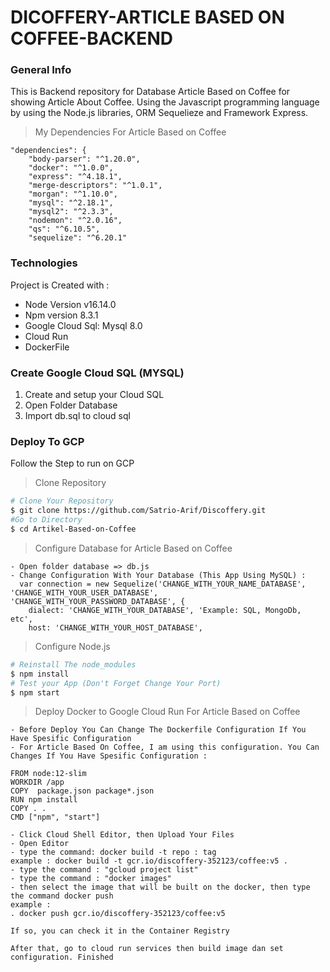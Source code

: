 # DICOFFERY-ARTICLE BASED ON COFFEE-BACKEND


### General Info
This is Backend repository for Database Article Based on Coffee for showing Article About Coffee. Using the Javascript programming language by using the Node.js libraries, ORM Sequelieze and Framework Express.

> My Dependencies For Article Based on Coffee
```
"dependencies": {
    "body-parser": "^1.20.0",
    "docker": "^1.0.0",
    "express": "^4.18.1",
    "merge-descriptors": "^1.0.1",
    "morgan": "^1.10.0",
    "mysql": "^2.18.1",
    "mysql2": "^2.3.3",
    "nodemon": "^2.0.16",
    "qs": "^6.10.5",
    "sequelize": "^6.20.1"
 ```
    
### Technologies
Project is Created with : 
<ul>
  <li>Node Version v16.14.0</li>
  <li>Npm version 8.3.1</li>
  <li>Google Cloud Sql: Mysql 8.0</li>
  <li>Cloud Run</li>
  <li>DockerFile</li>
</ul>

### Create Google Cloud SQL (MYSQL)
<ol>
  <li>Create and setup your Cloud SQL</li>
  <li> Open Folder Database </li>
  <li>Import db.sql to cloud sql</li>
</ol>

### Deploy To GCP
Follow the Step to run on GCP

> Clone Repository
``` bash
# Clone Your Repository 
$ git clone https://github.com/Satrio-Arif/Discoffery.git
#Go to Directory
$ cd Artikel-Based-on-Coffee
```
> Configure Database for Article Based on Coffee
```
- Open folder database => db.js
- Change Configuration With Your Database (This App Using MySQL) : 
  var connection = new Sequelize('CHANGE_WITH_YOUR_NAME_DATABASE', 'CHANGE_WITH_YOUR_USER_DATABASE', 'CHANGE_WITH_YOUR_PASSWORD_DATABASE', {
    dialect: 'CHANGE_WITH_YOUR_DATABASE', 'Example: SQL, MongoDb, etc',
    host: 'CHANGE_WITH_YOUR_HOST_DATABASE',
```

> Configure Node.js
``` bash
# Reinstall The node_modules
$ npm install
# Test your App (Don't Forget Change Your Port)
$ npm start
```


> Deploy Docker to Google Cloud Run For Article Based on Coffee
```
- Before Deploy You Can Change The Dockerfile Configuration If You Have Spesific Configuration
- For Article Based On Coffee, I am using this configuration. You Can Changes If You Have Spesific Configuration :

FROM node:12-slim
WORKDIR /app
COPY  package.json package*.json 
RUN npm install
COPY . .
CMD ["npm", "start"]

- Click Cloud Shell Editor, then Upload Your Files
- Open Editor
- type the command: docker build -t repo : tag
example : docker build -t gcr.io/discoffery-352123/coffee:v5 .
- type the command : "gcloud project list" 
- type the command : "docker images"
- then select the image that will be built on the docker, then type the command docker push
example :
. docker push gcr.io/discoffery-352123/coffee:v5

If so, you can check it in the Container Registry

After that, go to cloud run services then build image dan set configuration. Finished


```
